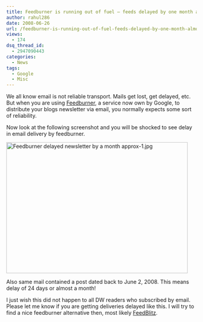 ```yaml
---
title: Feedburner is running out of fuel – feeds delayed by one month almost!
author: rahul286
date: 2008-06-26
url: /feedburner-is-running-out-of-fuel-feeds-delayed-by-one-month-almost/
views:
  - 174
dsq_thread_id:
  - 2947090443
categories:
  - News
tags:
  - Google
  - Misc
---
```

We all know email is not reliable transport. Mails get lost, get delayed, etc. But when you are using <a href="http://www.feedburner.com/" onclick="_gaq.push(['_trackEvent', 'outbound-article', 'http://www.feedburner.com/', 'Feedburner']);" >Feedburner</a>, a service now own by Google, to distribute your blogs newsletter via email, you normally expects some sort of reliability.

Now look at the following screenshot and you will be shocked to see delay in email delivery by feedburner.

<img class="wp-image-53596" src="http://cdn.devilsworkshop.org/files/2008/06/feedburner-delayed-newsletter-by-a-month-approx-1.jpg" width="480" height="347" alt="Feedburner delayed newsletter by a month approx-1.jpg" />

Also same mail contained a post dated back to June 2, 2008. This means delay of 24 days or almost a month!

I just wish this did not happen to all DW readers who subscribed by email. Please let me know if you are getting deliveries delayed like this. I will try to find a nice feedburner alternative then, most likely <a href="http://www.feedblitz.com/" onclick="_gaq.push(['_trackEvent', 'outbound-article', 'http://www.feedblitz.com/', 'FeedBlitz']);" >FeedBlitz</a>.
